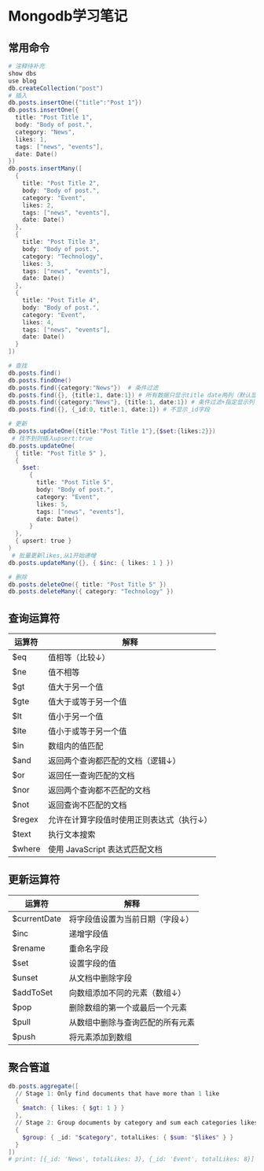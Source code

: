 # Mongodb学习笔记

## 常用命令

```powershell
# 注释待补充
show dbs
use blog
db.createCollection("post")
# 插入
db.posts.insertOne({"title":"Post 1"})
db.posts.insertOne({
  title: "Post Title 1",
  body: "Body of post.",
  category: "News",
  likes: 1,
  tags: ["news", "events"],
  date: Date()
})
db.posts.insertMany([  
  {
    title: "Post Title 2",
    body: "Body of post.",
    category: "Event",
    likes: 2,
    tags: ["news", "events"],
    date: Date()
  },
  {
    title: "Post Title 3",
    body: "Body of post.",
    category: "Technology",
    likes: 3,
    tags: ["news", "events"],
    date: Date()
  },
  {
    title: "Post Title 4",
    body: "Body of post.",
    category: "Event",
    likes: 4,
    tags: ["news", "events"],
    date: Date()
  }
])

# 查找
db.posts.find()
db.posts.findOne()
db.posts.find({category:"News"})  # 条件过滤
db.posts.find({}, {title:1, date:1}) # 所有数据只显示title date两列（默认显示_id）
db.posts.find({category:"News"}, {title:1, date:1}) # 条件过滤+指定显示列
db.posts.find({}, {_id:0, title:1, date:1}) # 不显示_id字段

# 更新
db.posts.updateOne({title:"Post Title 1"},{$set:{likes:2}})
 # 找不到则插入upsert:true
db.posts.updateOne( 
  { title: "Post Title 5" }, 
  {
    $set: 
      {
        title: "Post Title 5",
        body: "Body of post.",
        category: "Event",
        likes: 5,
        tags: ["news", "events"],
        date: Date()
      }
  }, 
  { upsert: true }
)
 # 批量更新likes,从1开始递增
db.posts.updateMany({}, { $inc: { likes: 1 } })

# 删除
db.posts.deleteOne({ title: "Post Title 5" })
db.posts.deleteMany({ category: "Technology" })
```

## 查询运算符
| 运算符 | 解释                                      |
| ------ | ----------------------------------------- |
| $eq    | 值相等（比较↓）                           |
| $ne    | 值不相等                                  |
| $gt    | 值大于另一个值                            |
| $gte   | 值大于或等于另一个值                      |
| $lt    | 值小于另一个值                            |
| $lte   | 值小于或等于另一个值                      |
| $in    | 数组内的值匹配                            |
| $and   | 返回两个查询都匹配的文档（逻辑↓）         |
| $or    | 返回任一查询匹配的文档                    |
| $nor   | 返回两个查询都不匹配的文档                |
| $not   | 返回查询不匹配的文档                      |
| $regex | 允许在计算字段值时使用正则表达式（执行↓） |
| $text  | 执行文本搜索                              |
| $where | 使用 JavaScript 表达式匹配文档            |

## 更新运算符
| 运算符       | 解释                             |
| ------------ | -------------------------------- |
| $currentDate | 将字段值设置为当前日期（字段↓）  |
| $inc         | 递增字段值                       |
| $rename      | 重命名字段                       |
| $set         | 设置字段的值                     |
| $unset       | 从文档中删除字段                 |
| $addToSet    | 向数组添加不同的元素（数组↓）    |
| $pop         | 删除数组的第一个或最后一个元素   |
| $pull        | 从数组中删除与查询匹配的所有元素 |
| $push        | 将元素添加到数组                 |

## 聚合管道
```powershell
db.posts.aggregate([
  // Stage 1: Only find documents that have more than 1 like
  {
    $match: { likes: { $gt: 1 } }
  },
  // Stage 2: Group documents by category and sum each categories likes
  {
    $group: { _id: "$category", totalLikes: { $sum: "$likes" } }
  }
])
# print: [{_id: 'News', totalLikes: 3}, {_id: 'Event', totalLikes: 8}]
```